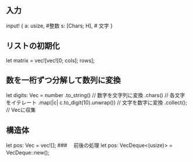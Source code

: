 ## 入力
input! {
    a: usize, #整数
    s: [Chars; H], # 文字
}

## リストの初期化
let matrix = vec![vec![0; cols]; rows];


## 数を一桁ずつ分解して数列に変換
let digits: Vec<u32> = number
    .to_string() // 数字を文字列に変換
    .chars()     // 各文字をイテレート
    .map(|c| c.to_digit(10).unwrap()) // 文字を数字に変換
    .collect();   // Vecに収集


## 構造体
let pos: Vec<usize> = vec![];
###　 前後の処理
let pos: VecDeque<(usize)> = VecDeque::new();　
